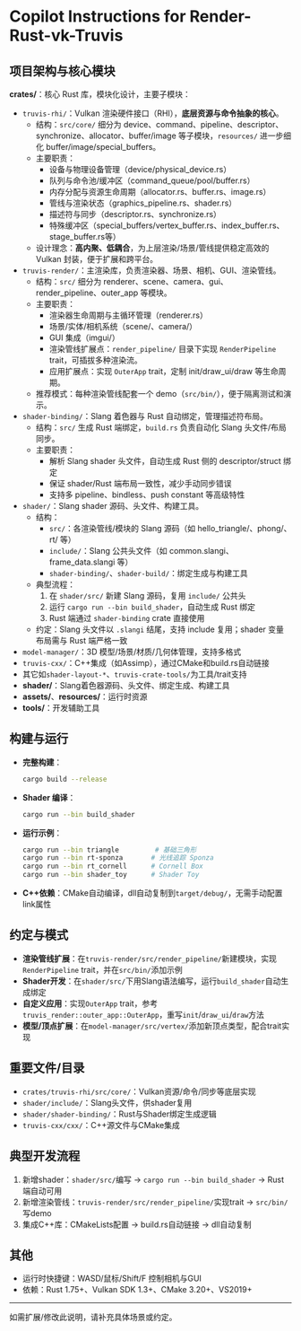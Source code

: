 # Copilot Instructions for Render-Rust-vk-Truvis

## 项目架构与核心模块
**crates/**：核心 Rust 库，模块化设计，主要子模块：
  - `truvis-rhi/`：Vulkan 渲染硬件接口（RHI），**底层资源与命令抽象的核心**。
    - 结构：`src/core/` 细分为 device、command、pipeline、descriptor、synchronize、allocator、buffer/image 等子模块，`resources/` 进一步细化 buffer/image/special_buffers。
    - 主要职责：
      - 设备与物理设备管理（device/physical_device.rs）
      - 队列与命令池/缓冲区（command_queue/pool/buffer.rs）
      - 内存分配与资源生命周期（allocator.rs、buffer.rs、image.rs）
      - 管线与渲染状态（graphics_pipeline.rs、shader.rs）
      - 描述符与同步（descriptor.rs、synchronize.rs）
      - 特殊缓冲区（special_buffers/vertex_buffer.rs、index_buffer.rs、stage_buffer.rs等）
    - 设计理念：**高内聚、低耦合**，为上层渲染/场景/管线提供稳定高效的 Vulkan 封装，便于扩展和跨平台。
  - `truvis-render/`：主渲染库，负责渲染器、场景、相机、GUI、渲染管线。
    - 结构：`src/` 细分为 renderer、scene、camera、gui、render_pipeline、outer_app 等模块。
    - 主要职责：
      - 渲染器生命周期与主循环管理（renderer.rs）
      - 场景/实体/相机系统（scene/、camera/）
      - GUI 集成（imgui/）
      - 渲染管线扩展点：`render_pipeline/` 目录下实现 `RenderPipeline` trait，可插拔多种渲染流。
      - 应用扩展点：实现 `OuterApp` trait，定制 init/draw_ui/draw 等生命周期。
    - 推荐模式：每种渲染管线配套一个 demo（`src/bin/`），便于隔离测试和演示。
  - `shader-binding/`：Slang 着色器与 Rust 自动绑定，管理描述符布局。
    - 结构：`src/` 生成 Rust 端绑定，`build.rs` 负责自动化 Slang 头文件/布局同步。
    - 主要职责：
      - 解析 Slang shader 头文件，自动生成 Rust 侧的 descriptor/struct 绑定
      - 保证 shader/Rust 端布局一致性，减少手动同步错误
      - 支持多 pipeline、bindless、push constant 等高级特性
  - `shader/`：Slang shader 源码、头文件、构建工具。
    - 结构：
      - `src/`：各渲染管线/模块的 Slang 源码（如 hello_triangle/、phong/、rt/ 等）
      - `include/`：Slang 公共头文件（如 common.slangi、frame_data.slangi 等）
      - `shader-binding/`、`shader-build/`：绑定生成与构建工具
    - 典型流程：
      1. 在 `shader/src/` 新建 Slang 源码，复用 `include/` 公共头
      2. 运行 `cargo run --bin build_shader`，自动生成 Rust 绑定
      3. Rust 端通过 `shader-binding` crate 直接使用
    - 约定：Slang 头文件以 `.slangi` 结尾，支持 include 复用；shader 变量布局需与 Rust 端严格一致
  - `model-manager/`：3D 模型/场景/材质/几何体管理，支持多格式
  - `truvis-cxx/`：C++集成（如Assimp），通过CMake和build.rs自动链接
  - 其它如`shader-layout-*`、`truvis-crate-tools/`为工具/trait支持
- **shader/**：Slang着色器源码、头文件、绑定生成、构建工具
- **assets/**、**resources/**：运行时资源
- **tools/**：开发辅助工具

## 构建与运行
- **完整构建**：
  ```bash
  cargo build --release
  ```
- **Shader 编译**：
  ```bash
  cargo run --bin build_shader
  ```
- **运行示例**：
  ```bash
  cargo run --bin triangle         # 基础三角形
  cargo run --bin rt-sponza       # 光线追踪 Sponza
  cargo run --bin rt_cornell      # Cornell Box
  cargo run --bin shader_toy      # Shader Toy
  ```
- **C++依赖**：CMake自动编译，dll自动复制到`target/debug/`，无需手动配置link属性

## 约定与模式
- **渲染管线扩展**：在`truvis-render/src/render_pipeline/`新建模块，实现`RenderPipeline` trait，并在`src/bin/`添加示例
- **Shader开发**：在`shader/src/`下用Slang语法编写，运行`build_shader`自动生成绑定
- **自定义应用**：实现`OuterApp` trait，参考`truvis_render::outer_app::OuterApp`，重写`init`/`draw_ui`/`draw`方法
- **模型/顶点扩展**：在`model-manager/src/vertex/`添加新顶点类型，配合trait实现

## 重要文件/目录
- `crates/truvis-rhi/src/core/`：Vulkan资源/命令/同步等底层实现
- `shader/include/`：Slang头文件，供shader复用
- `shader/shader-binding/`：Rust与Shader绑定生成逻辑
- `truvis-cxx/cxx/`：C++源文件与CMake集成

## 典型开发流程
1. 新增shader：`shader/src/`编写 → `cargo run --bin build_shader` → Rust端自动可用
2. 新增渲染管线：`truvis-render/src/render_pipeline/`实现trait → `src/bin/`写demo
3. 集成C++库：CMakeLists配置 → build.rs自动链接 → dll自动复制

## 其他
- 运行时快捷键：WASD/鼠标/Shift/F 控制相机与GUI
- 依赖：Rust 1.75+、Vulkan SDK 1.3+、CMake 3.20+、VS2019+

---
如需扩展/修改此说明，请补充具体场景或约定。

